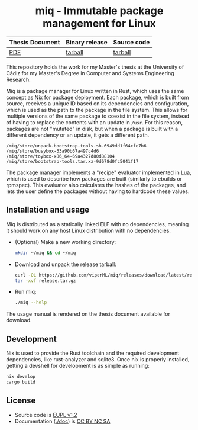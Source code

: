 <h1 align="center">miq - Immutable package management for Linux</h1>

| Thesis Document | Binary release | Source code |
| --- | --- | --- |
| [PDF](https://github.com/viperML/miq/releases/download/latest/index.pdf) | [tarball](https://github.com/viperML/miq/releases/download/latest/release.tar.gz) | [tarball](https://github.com/viperML/miq/archive/master.tar.gz) |


This repository holds the work for my Master's thesis at the University of Cádiz for my Master's Degree in Computer and Systems Engineering Research.

Miq is a package manager for Linux written in Rust, which uses the same concept as [Nix](https://nixos.org) for package deployment.
Each package, which is built from source, receives a unique ID based on its dependencies and configuration, which is used as the path to the package in the file system. This allows for multiple versions of the same package to coexist in the file system, instead of having to replace the contents with an update in `/usr`. For this reason, packages are not "mutated" in disk, but when a package is built with a different dependency or an update, it gets a different path.

```
/miq/store/unpack-bootstrap-tools.sh-6949dd1f64cfe7b6
/miq/store/busybox-33a90b67a497c4d6
/miq/store/toybox-x86_64-69a4327d80d88104
/miq/store/bootstrap-tools.tar.xz-9d678d0fc5041f17
```

The package manager implements a "recipe" evaluator implemented in Lua, which is used to describe how packages are built (similarly to ebuilds or rpmspec). This evaluator also calculates the hashes of the packages, and lets the user define the packages without having to hardcode these values.


<!-- <p align="center">
  <a href="https://github.com/viperML/miq/actions/workflows/release.yaml">
  <img alt="build: passing" src="https://img.shields.io/github/actions/workflow/status/viperML/miq/ci.yaml?branch=master&label=release">
  </a>
</p> -->

## Installation and usage

Miq is distributed as a statically linked ELF with no dependencies, meaning it should work on any host Linux distribution with no dependencies.

- (Optional) Make a new working directory:
  ```sh
  mkdir ~/miq && cd ~/miq
  ```
- Download and unpack the release tarball:
  ```sh
  curl -OL https://github.com/viperML/miq/releases/download/latest/release.tar.gz
  tar -xvf release.tar.gz
  ```
- Run miq:
  ```sh
  ./miq --help
  ```

The usage manual is rendered on the thesis document available for download.

## Development

Nix is used to provide the Rust toolchain and the required development dependencies, like rust-analyzer and sqlite3. Once nix is properly installed, getting a devshell for development is as simple as running:

```sh
nix develop
cargo build
```


## License

- Source code is [EUPL v1.2](https://eupl.eu/1.2/en)
- Documentation ([./doc](./doc)) is [CC BY NC SA](https://creativecommons.org/licenses/by-nc-sa/4.0)
